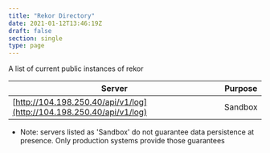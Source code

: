 ```yaml
---
title: "Rekor Directory"
date: 2021-01-12T13:46:19Z
draft: false
section: single
type: page
---
```


A list of current public instances of rekor

| Server                                                               | Purpose |
| -------------------------------------------------------------------- | ------- |
| [http://104.198.250.40/api/v1/log](http://104.198.250.40/api/v1/log) | Sandbox |

- Note: servers listed as 'Sandbox' do not guarantee data persistence at presence. Only production systems provide those guarantees
